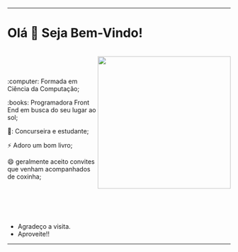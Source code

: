 

<!--
**JhussyaraReis/JhussyaraReis** is a ✨ _special_ ✨ repository because its `README.md` (this file) appears on your GitHub profile.

Here are some ideas to get you started:

- 🔭 I’m currently working on ...
- 🌱 I’m currently learning ...
- 👯 I’m looking to collaborate on ...
- 🤔 I’m looking for help with ...
- 💬 Ask me about ...
- 📫 How to reach me: ...
- 😄 Pronouns: ...
- ⚡ Fun fact: ...
-->

----------------------------------------------------------------------------

# Olá 👋 Seja Bem-Vindo!

</br>

<div>
   <img align="right" src = 'https://i.giphy.com/media/M4NykXxUE0HAcK7UJ6/giphy.webp' width = 300px>
  </br>
  </br>
<p> :computer: Formada em Ciência da Computação; </p>
<p>  :books: Programadora Front End em busca do seu lugar ao sol;   </p>
<p> 🌱: Concurseira  e estudante;</p>
<p> ⚡ Adoro um bom livro;  </p>
<p> 😄 geralmente aceito convites que venham acompanhados de coxinha; </p>


</div>

</br>
</br>
 


</br>
</br>


- Agradeço a visita.
- Aproveite!!








----------------------------------------------------------------------------------
